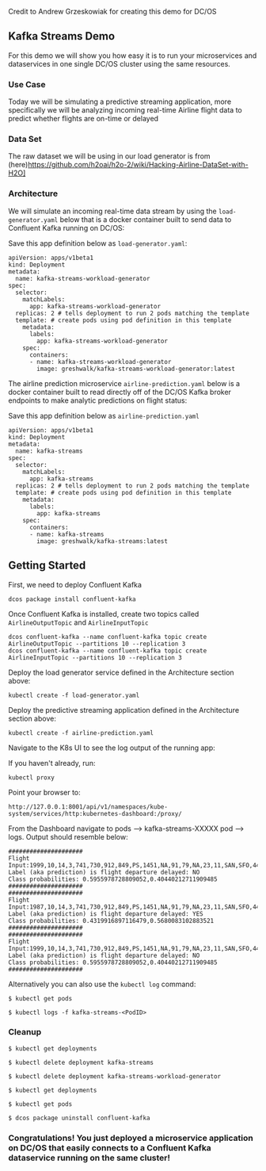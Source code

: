 Credit to Andrew Grzeskowiak for creating this demo for DC/OS

## Kafka Streams Demo

For this demo we will show you how easy it is to run your microservices and dataservices in one single DC/OS cluster using the same resources.

### Use Case
Today we will be simulating a predictive streaming application, more specifically we will be analyzing incoming real-time Airline flight data to predict whether flights are on-time or delayed

### Data Set
The raw dataset we will be using in our load generator is from (here)https://github.com/h2oai/h2o-2/wiki/Hacking-Airline-DataSet-with-H2O]

### Architecture

We will simulate an incoming real-time data stream by using the `load-generator.yaml` below that is a docker container built to send data to Confluent Kafka running on DC/OS:

Save this app definition below as `load-generator.yaml`:
```
apiVersion: apps/v1beta1
kind: Deployment
metadata:
  name: kafka-streams-workload-generator
spec:
  selector:
    matchLabels:
      app: kafka-streams-workload-generator
  replicas: 2 # tells deployment to run 2 pods matching the template
  template: # create pods using pod definition in this template
    metadata:
      labels:
        app: kafka-streams-workload-generator
    spec:
      containers:
      - name: kafka-streams-workload-generator
        image: greshwalk/kafka-streams-workload-generator:latest
```

The airline prediction microservice `airline-prediction.yaml` below is a docker container built to read directly off of the DC/OS Kafka broker endpoints to make analytic predictions on flight status:

Save this app definition below as `airline-prediction.yaml`
```
apiVersion: apps/v1beta1
kind: Deployment
metadata:
  name: kafka-streams
spec:
  selector:
    matchLabels:
      app: kafka-streams
  replicas: 2 # tells deployment to run 2 pods matching the template
  template: # create pods using pod definition in this template
    metadata:
      labels:
        app: kafka-streams
    spec:
      containers:
      - name: kafka-streams
        image: greshwalk/kafka-streams:latest
```

## Getting Started

First, we need to deploy Confluent Kafka
```
dcos package install confluent-kafka
```

Once Confluent Kafka is installed, create two topics called `AirlineOutputTopic` and `AirlineInputTopic`
```
dcos confluent-kafka --name confluent-kafka topic create AirlineOutputTopic --partitions 10 --replication 3
dcos confluent-kafka --name confluent-kafka topic create AirlineInputTopic --partitions 10 --replication 3
```

Deploy the load generator service defined in the Architecture section above:
```
kubectl create -f load-generator.yaml
```

Deploy the predictive streaming application defined in the Architecture section above:
```
kubectl create -f airline-prediction.yaml
```

Navigate to the K8s UI to see the log output of the running app:

If you haven't already, run:
```
kubectl proxy
```

Point your browser to:
```
http://127.0.0.1:8001/api/v1/namespaces/kube-system/services/http:kubernetes-dashboard:/proxy/
```

From the Dashboard navigate to pods --> kafka-streams-XXXXX pod --> logs. Output should resemble below:
```
#####################
Flight Input:1999,10,14,3,741,730,912,849,PS,1451,NA,91,79,NA,23,11,SAN,SFO,447,NA,NA,0,NA,0,NA,NA,NA,NA,NA,YES,YES
Label (aka prediction) is flight departure delayed: NO
Class probabilities: 0.5955978728809052,0.40440212711909485
#####################
#####################
Flight Input:1987,10,14,3,741,730,912,849,PS,1451,NA,91,79,NA,23,11,SAN,SFO,447,NA,NA,0,NA,0,NA,NA,NA,NA,NA,YES,YES
Label (aka prediction) is flight departure delayed: YES
Class probabilities: 0.4319916897116479,0.5680083102883521
#####################
#####################
Flight Input:1999,10,14,3,741,730,912,849,PS,1451,NA,91,79,NA,23,11,SAN,SFO,447,NA,NA,0,NA,0,NA,NA,NA,NA,NA,YES,YES
Label (aka prediction) is flight departure delayed: NO
Class probabilities: 0.5955978728809052,0.40440212711909485
#####################
```

Alternatively you can also use the `kubectl log` command:
```
$ kubectl get pods

$ kubectl logs -f kafka-streams-<PodID>
```

### Cleanup
```
$ kubectl get deployments

$ kubectl delete deployment kafka-streams

$ kubectl delete deployment kafka-streams-workload-generator

$ kubectl get deployments

$ kubectl get pods

$ dcos package uninstall confluent-kafka
```

### Congratulations! You just deployed a microservice application on DC/OS that easily connects to a Confluent Kafka dataservice running on the same cluster!


